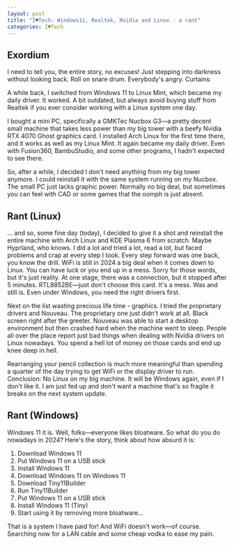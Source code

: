 ```yaml
---
layout: post
title: "I♥Tech: Windows11, Realtek, Nvidia and Linux - a rant"
categories: I♥Tech
---
```


## Exordium

I need to tell you, the entire story, no excuses! Just stepping into darkness without looking back. Roll on snare drum. Everybody's angry. Curtains:

A while back, I switched from Windows 11 to Linux Mint, which became my daily driver. It worked. A bit outdated, but always avoid buying stuff from Realtek if you ever consider working with a Linux system one day.

I bought a mini PC, specifically a GMKTec Nucbox G3—a pretty decent small machine that takes less power than my big tower with a beefy Nvidia RTX 4070 Ghost graphics card. I installed Arch Linux for the first time there, and it works as well as my Linux Mint. It again became my daily driver. Even with Fusion360, BambuStudio, and some other programs, I hadn't expected to see there.

So, after a while, I decided I don't need anything from my big tower anymore. I could reinstall it with the same system running on my Nucbox. The small PC just lacks graphic power. Normally no big deal, but sometimes you can feel with CAD or some games that the oomph is just absent.

## Rant (Linux)

... and so, some fine day (today), I decided to give it a shot and reinstall the entire machine with Arch Linux and KDE Plasma 6 from scratch. Maybe Hyprland, who knows. I did a lot and tried a lot, read a lot, but faced problems and crap at every step I took. Every step forward was one back, you know the drill. WiFi is still in 2024 a big deal when it comes down to Linux. You can have luck or you end up in a mess. Sorry for those words, but it's just reality. At one stage, there was a connection, but it stopped after 5 minutes. RTL8852BE—just don't choose this card. It's a mess. Was and still is. Even under Windows, you need the right drivers first.

Next on the list wasting precious life time - graphics. I tried the proprietary drivers and Nouveau. The proprietary one just didn't work at all. Black screen right after the greeter. Nouveau was able to start a desktop environment but then crashed hard when the machine went to sleep. People all over the place report just bad things when dealing with Nvidia drivers on Linux nowadays. You spend a hell lot of money on those cards and end up knee deep in hell.

Rearranging your pencil collection is much more meaningful than spending a quarter of the day trying to get WiFi or the display driver to run.
Conclusion: No Linux on my big machine. It will be Windows again, even if I don't like it. I am just fed up and don't want a machine that's so fragile it breaks on the next system update.

## Rant (Windows)

Windows 11 it is. Well, folks—everyone likes bloatware.
So what do you do nowadays in 2024? Here's the story, think about how absurd it is:

1. Download Windows 11
1. Put Windows 11 on a USB stick
1. Install Windows 11
1. Download Windows 11 on Windows 11
1. Download Tiny11Builder
1. Run Tiny11Builder
1. Put Windows 11 on a USB stick
1. Install Windows 11 (Tiny)
1. Start using it by removing more bloatware...

That is a system I have paid for! And WiFi doesn't work—of course. Searching now for a LAN cable and some cheap vodka to ease my pain.